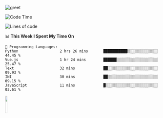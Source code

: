 ![greet](https://user-images.githubusercontent.com/44234583/146624354-9d461392-3676-4e7a-b12f-debc7319f53b.gif) 


<!--START_SECTION:waka-->
![Code Time](http://img.shields.io/badge/Code%20Time-622%20hrs%2024%20mins-blue)

![Lines of code](https://img.shields.io/badge/From%20Hello%20World%20I%27ve%20Written-5.1%20million%20lines%20of%20code-blue)

📊 **This Week I Spent My Time On** 

```text
💬 Programming Languages: 
Python                   2 hrs 26 mins       ███████████░░░░░░░░░░░░░░   44.45 % 
Vue.js                   1 hr 24 mins        ██████░░░░░░░░░░░░░░░░░░░   25.47 % 
Text                     32 mins             ██░░░░░░░░░░░░░░░░░░░░░░░   09.93 % 
INI                      30 mins             ██░░░░░░░░░░░░░░░░░░░░░░░   09.15 % 
JavaScript               11 mins             █░░░░░░░░░░░░░░░░░░░░░░░░   03.61 % 
```


<!--END_SECTION:waka-->
<img src="https://user-images.githubusercontent.com/44234583/191059235-95ebfce1-7fc7-4eee-baff-214d902e7c18.gif" width="12%"/>
